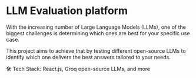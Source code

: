 # LLM Evaluation platform
With the increasing number of Large Language Models (LLMs), one of the biggest challenges is determining which ones are best for your specific use case.

This project aims to achieve that by testing different open-source LLMs to identify which one delivers the best answers tailored to your needs.

🛠️ Tech Stack:
React.js, Groq open-source LLMs, and more


